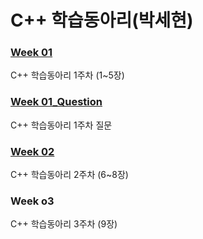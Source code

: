 # C++ 학습동아리(박세현)

### [Week 01](https://ParkSehyeon1009.github.io/1Week)
C++ 학습동아리 1주차 (1~5장)
### [Week 01_Question](https://parksehyeon1009.github.io/1Week_Question/)
C++ 학습동아리 1주차 질문

### [Week 02](https://parksehyeon1009.github.io/2Week)
C++ 학습동아리 2주차 (6~8장)

### Week o3
C++ 학습동아리 3주차 (9장)
